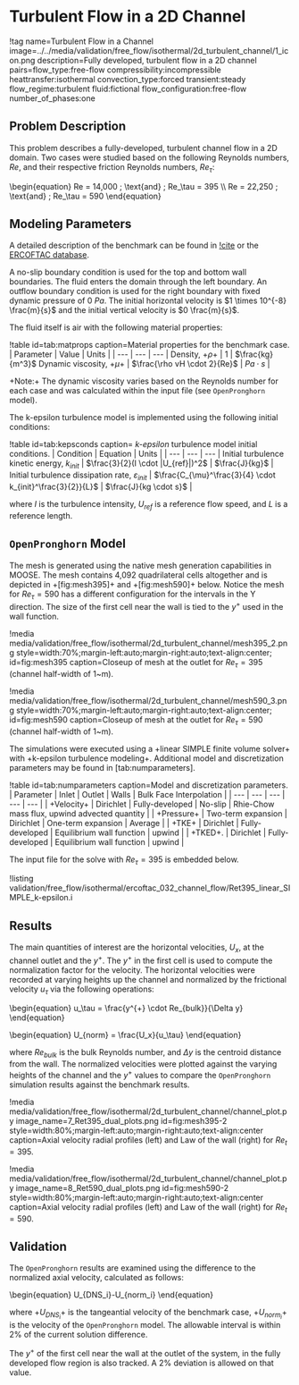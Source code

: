 # Turbulent Flow in a 2D Channel

!tag name=Turbulent Flow in a Channel
     image=../../media/validation/free_flow/isothermal/2d_turbulent_channel/1_icon.png
     description=Fully developed, turbulent flow in a 2D channel
     pairs=flow_type:free-flow
           compressibility:incompressible
           heattransfer:isothermal
           convection_type:forced
           transient:steady
           flow_regime:turbulent
           fluid:fictional
           flow_configuration:free-flow
           number_of_phases:one

## Problem Description

This problem describes a fully-developed, turbulent channel flow in a 2D domain. Two cases were studied based on the following Reynolds numbers, $Re$, and their respective friction Reynolds numbers, $Re_\tau$:

\begin{equation}
Re = 14,000 \; \text{and} \; Re_\tau = 395 \\\\
Re = 22,250 \; \text{and} \; Re_\tau = 590
\end{equation}

## Modeling Parameters

A detailed description of the benchmark can be found in [!cite](kim1987benchmark) or the [ERCOFTAC database](http://cfd.mace.manchester.ac.uk/ercoftac/doku.php?id=cases:case032).

A no-slip boundary condition is used for the top and bottom wall boundaries. The fluid enters the domain through the left boundary. An outflow boundary condition is used for the right boundary with fixed dynamic pressure of $0~Pa$. The initial horizontal velocity is $1 \times 10^{-8} \frac{m}{s}$ and the initial vertical velocity is $0 \frac{m}{s}$.

The fluid itself is air with the following material properties:

!table id=tab:matprops caption=Material properties for the benchmark case.
| Parameter | Value | Units |
| --- | --- | --- |
Density, +$\rho$+ | $1$ | $\frac{kg}{m^3}$
Dynamic viscosity, +$\mu$+ |  $\frac{\rho vH \cdot 2}{Re}$  |  $Pa \cdot s$  |

+Note:+ The dynamic viscosity varies based on the Reynolds number for each case and was calculated within the input file (see `OpenPronghorn` model).

The k-epsilon turbulence model is implemented using the following initial conditions:

!table id=tab:kepsconds caption= *k-epsilon* turbulence model initial conditions.
| Condition | Equation | Units |
| --- | --- | --- |
Initial turbulence kinetic energy, $k_{init}$ | $\frac{3}{2}(I \cdot |U_{ref}|)^2$ | $\frac{J}{kg}$ |
Initial turbulence dissipation rate, $\varepsilon_{init}$ |  $\frac{C_{\mu}^\frac{3}{4} \cdot k_{init}^\frac{3}{2}}{L}$ | $\frac{J}{kg \cdot s}$ |

where $I$ is the turbulence intensity, $U_{ref}$ is a reference flow speed, and $L$ is a reference length.

## `OpenPronghorn` Model

The mesh is generated using the native mesh generation capabilities in MOOSE. The mesh contains 4,092 quadrilateral cells altogether and is depicted in +[fig:mesh395]+ and +[fig:mesh590]+ below. Notice the mesh for $Re_\tau = 590$ has a different configuration for the intervals in the Y direction. The size of the first cell near the wall is tied to the $y^{+}$ used in the wall function.

!media media/validation/free_flow/isothermal/2d_turbulent_channel/mesh395_2.png style=width:70%;margin-left:auto;margin-right:auto;text-align:center; id=fig:mesh395 caption=Closeup of mesh at the outlet for $Re_\tau = 395$ (channel half-width of 1~m).

!media media/validation/free_flow/isothermal/2d_turbulent_channel/mesh590_3.png style=width:70%;margin-left:auto;margin-right:auto;text-align:center; id=fig:mesh590 caption=Closeup of mesh at the outlet for $Re_\tau = 590$ (channel half-width of 1~m).

The simulations were executed using a +linear SIMPLE finite volume solver+ with +k-epsilon turbulence modeling+.
Additional model and discretization parameters may be found in [tab:numparameters].

!table id=tab:numparameters caption=Model and discretization parameters.
| Parameter | Inlet | Outlet | Walls | Bulk Face Interpolation |
| --- | --- | --- | --- | --- |
| +Velocity+ | Dirichlet          | Fully-developed | No-slip | Rhie-Chow mass flux, upwind advected quantity |
| +Pressure+ | Two-term expansion | Dirichlet | One-term expansion | Average |
| +TKE+      | Dirichlet          | Fully-developed | Equilibrium wall function | upwind |
| +TKED+.    | Dirichlet          | Fully-developed | Equilibrium wall function | upwind |

The input file for the solve with $Re_\tau=395$ is embedded below.

!listing validation/free_flow/isothermal/ercoftac_032_channel_flow/Ret395_linear_SIMPLE_k-epsilon.i

## Results

The main quantities of interest are the horizontal velocities, $U_{x}$, at the channel outlet and the $y^{+}$.
The $y^{+}$ in the first cell is used to compute the normalization factor for the velocity.
The horizontal velocities were recorded at varying heights up the channel and normalized by the frictional velocity $u_\tau$ via the following operations:

\begin{equation}
u_\tau = \frac{y^{+} \cdot Re_{bulk}}{\Delta y}
\end{equation}

\begin{equation}
U_{norm} = \frac{U_x}{u_\tau}
\end{equation}

where $Re_{bulk}$ is the bulk Reynolds number, and $\Delta y$ is the centroid distance from the wall. The normalized velocities were plotted against the varying heights of the channel and the $y^{+}$ values to compare the `OpenPronghorn` simulation results against the benchmark results.

!media media/validation/free_flow/isothermal/2d_turbulent_channel/channel_plot.py
       image_name=7_Ret395_dual_plots.png
       id=fig:mesh395-2 style=width:80%;margin-left:auto;margin-right:auto;text-align:center
       caption=Axial velocity radial profiles (left) and Law of the wall (right) for $Re_t = 395$.

!media media/validation/free_flow/isothermal/2d_turbulent_channel/channel_plot.py
       image_name=8_Ret590_dual_plots.png id=fig:mesh590-2
       style=width:80%;margin-left:auto;margin-right:auto;text-align:center
       caption=Axial velocity radial profiles (left) and Law of the wall (right) for $Re_t = 590$.

## Validation

The `OpenPronghorn` results are examined using the difference to the normalized axial velocity, calculated as follows:

\begin{equation}
U_{DNS_i}-U_{norm_i}
\end{equation}

where +$U_{DNS_i}$+ is the tangeantial velocity of the benchmark case, +$U_{norm_i}$+ is the velocity of the `OpenPronghorn` model.
The allowable interval is within 2\% of the current solution difference.

The $y^{+}$ of the first cell near the wall at the outlet of the system, in the fully developed flow region is also tracked.
A 2\% deviation is allowed on that value.
